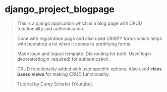 # django_project_blogpage

> This is a django application which is a blog page with CRUD functionality and authentication. 

> Done with registration page and also used CRISPY forms which helps with bootstrap a lot when it comes to prettifying forms. 

> Made login and logout template. Did routing for both. Used login decorator(login_required) for authentication.  

> CRUD functionality added with user specific options. Also used **class based views** for making CRUD functionality.

> Tutorial by Corey Schafer (Youtube).  
